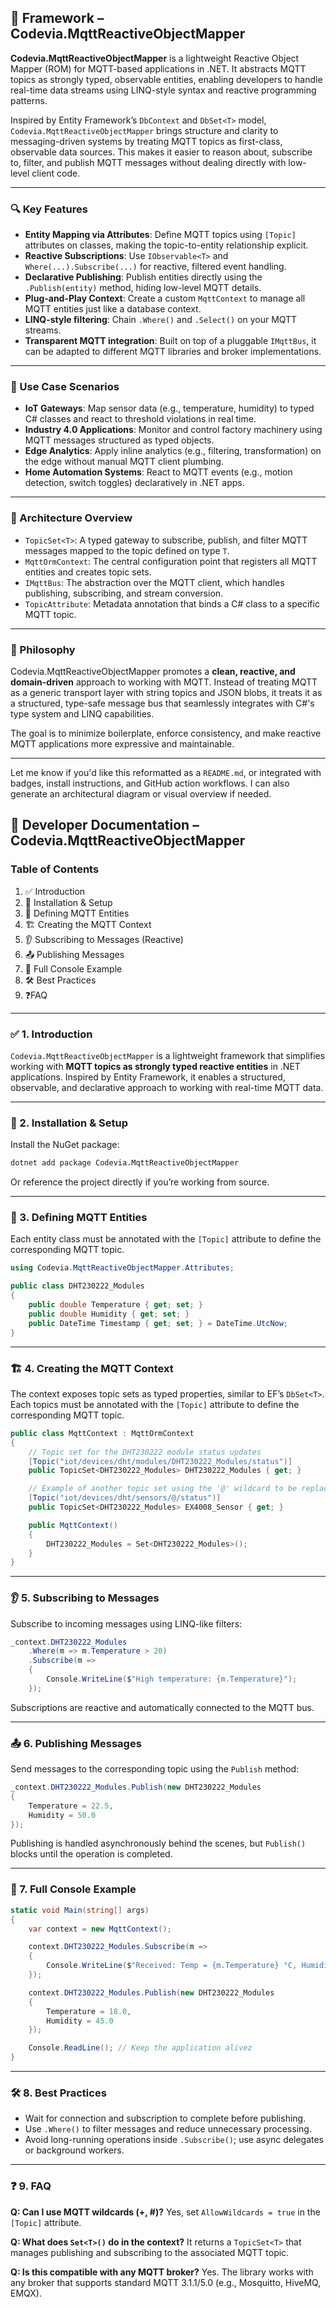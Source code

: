 ## 🧠 Framework – Codevia.MqttReactiveObjectMapper

**Codevia.MqttReactiveObjectMapper** is a lightweight Reactive Object Mapper (ROM) for MQTT-based applications in .NET. It abstracts MQTT topics as strongly typed, observable entities, enabling developers to handle real-time data streams using LINQ-style syntax and reactive programming patterns.

Inspired by Entity Framework’s `DbContext` and `DbSet<T>` model, `Codevia.MqttReactiveObjectMapper` brings structure and clarity to messaging-driven systems by treating MQTT topics as first-class, observable data sources. This makes it easier to reason about, subscribe to, filter, and publish MQTT messages without dealing directly with low-level client code.

---

### 🔍 Key Features

- **Entity Mapping via Attributes**: Define MQTT topics using `[Topic]` attributes on classes, making the topic-to-entity relationship explicit.
- **Reactive Subscriptions**: Use `IObservable<T>` and `Where(...).Subscribe(...)` for reactive, filtered event handling.
- **Declarative Publishing**: Publish entities directly using the `.Publish(entity)` method, hiding low-level MQTT details.
- **Plug-and-Play Context**: Create a custom `MqttContext` to manage all MQTT entities just like a database context.
- **LINQ-style filtering**: Chain `.Where()` and `.Select()` on your MQTT streams.
- **Transparent MQTT integration**: Built on top of a pluggable `IMqttBus`, it can be adapted to different MQTT libraries and broker implementations.

---

### 🔧 Use Case Scenarios

- **IoT Gateways**: Map sensor data (e.g., temperature, humidity) to typed C# classes and react to threshold violations in real time.
- **Industry 4.0 Applications**: Monitor and control factory machinery using MQTT messages structured as typed objects.
- **Edge Analytics**: Apply inline analytics (e.g., filtering, transformation) on the edge without manual MQTT client plumbing.
- **Home Automation Systems**: React to MQTT events (e.g., motion detection, switch toggles) declaratively in .NET apps.

---

### 🧱 Architecture Overview

- `TopicSet<T>`: A typed gateway to subscribe, publish, and filter MQTT messages mapped to the topic defined on type `T`.
- `MqttOrmContext`: The central configuration point that registers all MQTT entities and creates topic sets.
- `IMqttBus`: The abstraction over the MQTT client, which handles publishing, subscribing, and stream conversion.
- `TopicAttribute`: Metadata annotation that binds a C# class to a specific MQTT topic.

---

### 🤝 Philosophy

Codevia.MqttReactiveObjectMapper promotes a **clean, reactive, and domain-driven** approach to working with MQTT. Instead of treating MQTT as a generic transport layer with string topics and JSON blobs, it treats it as a structured, type-safe message bus that seamlessly integrates with C#'s type system and LINQ capabilities.

The goal is to minimize boilerplate, enforce consistency, and make reactive MQTT applications more expressive and maintainable.

---

Let me know if you'd like this reformatted as a `README.md`, or integrated with badges, install instructions, and GitHub action workflows. I can also generate an architectural diagram or visual overview if needed.

## 📘 Developer Documentation – Codevia.MqttReactiveObjectMapper

### Table of Contents

1. ✅ Introduction
2. 🚀 Installation & Setup
3. 🧩 Defining MQTT Entities
4. 🏗️ Creating the MQTT Context
5. 👂 Subscribing to Messages (Reactive)
6. 📤 Publishing Messages
7. 🧪 Full Console Example
8. 🛠️ Best Practices
9. ❓FAQ

---

### ✅ 1. Introduction

`Codevia.MqttReactiveObjectMapper` is a lightweight framework that simplifies working with **MQTT topics as strongly typed reactive entities** in .NET applications. Inspired by Entity Framework, it enables a structured, observable, and declarative approach to working with real-time MQTT data.

---

### 🚀 2. Installation & Setup

Install the NuGet package:

```bash
dotnet add package Codevia.MqttReactiveObjectMapper
```

Or reference the project directly if you’re working from source.

---

### 🧩 3. Defining MQTT Entities

Each entity class must be annotated with the `[Topic]` attribute to define the corresponding MQTT topic.

```csharp
using Codevia.MqttReactiveObjectMapper.Attributes;

public class DHT230222_Modules
{
    public double Temperature { get; set; }
    public double Humidity { get; set; }
    public DateTime Timestamp { get; set; } = DateTime.UtcNow;
}
```

---

### 🏗️ 4. Creating the MQTT Context

The context exposes topic sets as typed properties, similar to EF’s `DbSet<T>`. Each topics must be annotated with the `[Topic]` attribute to define the corresponding MQTT topic.

```csharp
public class MqttContext : MqttOrmContext
{
    // Topic set for the DHT230222 module status updates
    [Topic("iot/devices/dht/modules/DHT230222_Modules/status")]
    public TopicSet<DHT230222_Modules> DHT230222_Modules { get; }

    // Example of another topic set using the '@' wildcard to be replaced by a parameter name
    [Topic("iot/devices/dht/sensors/@/status")]
    public TopicSet<DHT230222_Modules> EX4008_Sensor { get; }

    public MqttContext()
    {
        DHT230222_Modules = Set<DHT230222_Modules>();
    }
}
```

---

### 👂 5. Subscribing to Messages

Subscribe to incoming messages using LINQ-like filters:

```csharp
_context.DHT230222_Modules
    .Where(m => m.Temperature > 20)
    .Subscribe(m =>
    {
        Console.WriteLine($"High temperature: {m.Temperature}");
    });
```

Subscriptions are reactive and automatically connected to the MQTT bus.

---

### 📤 6. Publishing Messages

Send messages to the corresponding topic using the `Publish` method:

```csharp
_context.DHT230222_Modules.Publish(new DHT230222_Modules
{
    Temperature = 22.5,
    Humidity = 50.0
});
```

Publishing is handled asynchronously behind the scenes, but `Publish()` blocks until the operation is completed.

---

### 🧪 7. Full Console Example

```csharp
static void Main(string[] args)
{
    var context = new MqttContext();

    context.DHT230222_Modules.Subscribe(m =>
    {
        Console.WriteLine($"Received: Temp = {m.Temperature} °C, Humidity = {m.Humidity} %");
    });

    context.DHT230222_Modules.Publish(new DHT230222_Modules
    {
        Temperature = 18.0,
        Humidity = 45.0
    });

    Console.ReadLine(); // Keep the application alivez
}
```

---

### 🛠️ 8. Best Practices

- Wait for connection and subscription to complete before publishing.
- Use `.Where()` to filter messages and reduce unnecessary processing.
- Avoid long-running operations inside `.Subscribe()`; use async delegates or background workers.

---

### ❓ 9. FAQ

**Q: Can I use MQTT wildcards (+, #)?**
Yes, set `AllowWildcards = true` in the `[Topic]` attribute.

**Q: What does `Set<T>()` do in the context?**
It returns a `TopicSet<T>` that manages publishing and subscribing to the associated MQTT topic.

**Q: Is this compatible with any MQTT broker?**
Yes. The library works with any broker that supports standard MQTT 3.1.1/5.0 (e.g., Mosquitto, HiveMQ, EMQX).
